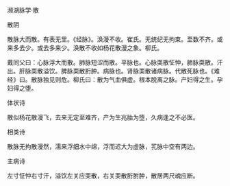濒湖脉学·散

散阴

散脉大而散。有表无里。《经脉》。涣漫不收。崔氏。无统纪无拘束。至数不齐。或来多去少。或去多来少。涣散不收如杨花散漫之象。柳氏。

戴同父曰：心脉浮大而散。肺脉短涩而散。平脉也。心脉耎散怔忡，肺脉耎散。汗出。肝脉耎散溢饮。脾脉耎散胻肿。病脉也。肾脉耎散诸病脉。代散死脉也。《难经》曰。散脉独见则危。柳氏曰：散为气血俱虚。根本脱离之脉。产妇得之生。孕妇得之堕。

体状诗

散似杨花散漫飞，去来无定至难齐，产为生兆胎为堕，久病逢之不必医。

相类诗

散脉无拘散漫然，濡来浮细水中绵，浮而迟大为虚脉，芤脉中空有两边。

主病诗

左寸怔忡右寸汗，溢饮左关应耎散，右关耎散胻胕肿，散居两尺魂应断。

